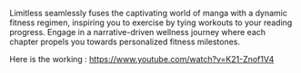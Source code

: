
Limitless seamlessly fuses the captivating world of manga with a dynamic fitness regimen, inspiring you to exercise by tying workouts to your reading progress. Engage in a narrative-driven wellness journey where each chapter propels you towards personalized fitness milestones.

Here is the working : https://www.youtube.com/watch?v=K21-Znof1V4

